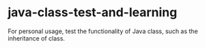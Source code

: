 # java-class-test-and-learning
For personal usage, test the functionality of Java class, such as the inheritance of class.

